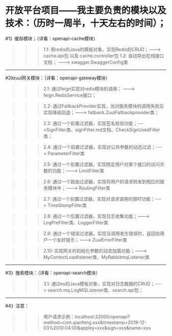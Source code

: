 # 开放平台项目——我主要负责的模块以及技术：（历时一周半，十天左右的时间）；

#1》缓存模块；（详看：openapi-cache模块）
   >>>   1.1: 用redis的Java的模板对象，实现Redis的CRUD；---> cache.api包 以及 cache.controller包
   >>>   1.2: 自动导出在线接口文档； ---> swagger.SwaggerConfig类
   
------------------------------------- 

#2》zuul网关模块：（详看：openapi-gateway模块）
   >>>   2.1: 通过feign实现对redis模块的调用；  ---> feign.RedisService接口；
   
   >>>   2.2: 通过FallbackProvider实现，当对服务模块的调用失败后实现降级回退；---> fallback.ZuulFallbackprovider类；
   
   >>>   2.3: 通过一个前置过滤器，实现签名校验功能；--->SignFilter类、signFilter.md文档、CheckSignUsedFilter类；
   
   >>>   2.4: 通过一个前置过滤器，实现对公共参数的动态过滤；---> ParameterFilter类
   
   >>>   2.5: 通过一个前置过滤器，实现限定用户对某个接口的访问次数的功能；---> LimitFilter类
   
   >>>   2.6: 通过一个路由过滤器，实现将用户的请求转发到相应的服务模块中；---> RoutingFilter类
   
   >>>   2.7: 通过一个前置过滤器，实现对请求调用的限时功能；---> TimeStampFilter类
   
   >>>   2.8: 通过一个后置过滤器，实现日志收集功能；---> LogPreFilter类、LoggerFilter类 
   
   >>>   2.9: 通过一个错误过滤器，实现当调用发生错误时，返回给用户一个友好提示；---> ZuulErrorFilter类
   
   >>>   2.10: 实现网关的初始化参数的动态加载功能；---> MyContextLoadlistener类、MyRabbitmqListener类
  
 --------------------------------

#3》搜索模块：（详看：openapi-search模块）
   >>>   3.1: 通过es的Java模板对象，实现对日志数据的CRUD；---> search.mq.LogMQListener类、search.api包；
   
 ----------------------- 

#4》注意：
   >>> 用户请求示例：localhost:32000/openapi?method=com.qianfeng.xxx&timestamp=2019-12-03%2010:04:00&appley=xxx&sign=xxx&name=xxx
 
         
         
         
         
         
         
         
         
         
         
         
         
         
         
         
         
         
         
         
         
         
         
         